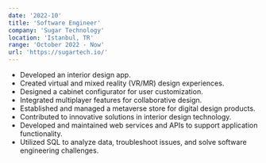 ```yaml
---
date: '2022-10'
title: 'Software Engineer'
company: 'Sugar Technology'
location: 'Istanbul, TR'
range: 'October 2022 - Now'
url: 'https://sugartech.io/'
---
```


- Developed an interior design app.
- Created virtual and mixed reality (VR/MR) design experiences.
- Designed a cabinet configurator for user customization.
- Integrated multiplayer features for collaborative design.
- Established and managed a metaverse store for digital design products.
- Contributed to innovative solutions in interior design technology.
- Developed and maintained web services and APIs to support application functionality.
- Utilized SQL to analyze data, troubleshoot issues, and solve software engineering challenges.
